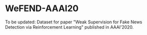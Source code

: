 # WeFEND-AAAI20
To be updated: Dataset for paper "Weak Supervision for Fake News Detection via Reinforcement Learning" published in AAAI'2020.

